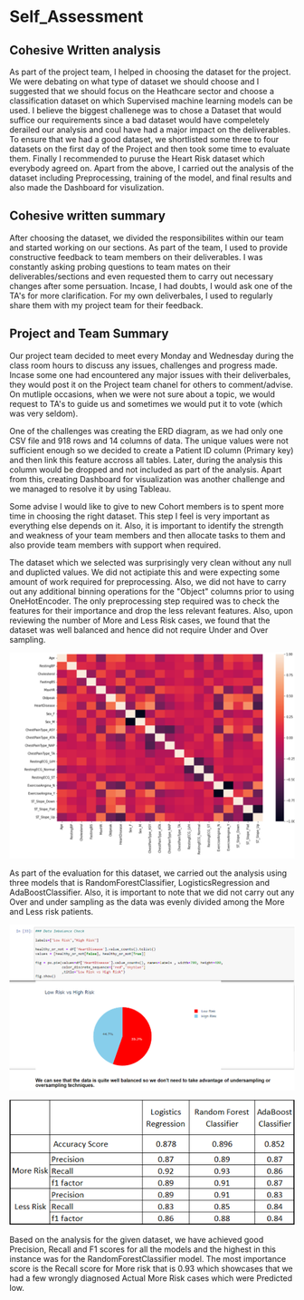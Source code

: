 # Self_Assessment

## Cohesive Written analysis

As part of the project team, I helped in choosing the dataset for the project. We were debating on what type of dataset we should choose and I suggested that we should focus on the Heathcare sector and choose a classification dataset on which Supervised machine learning models can be used. I believe the biggest challenege was to chose a Dataset that would suffice our requirements since a bad dataset would have compeletely derailed our analysis and coul have had a major impact on the deliverables. 
To ensure that we had a good dataset, we shortlisted some three to four datasets on the first day of the Project and then took some time to evaluate them. Finally I recommended to puruse the Heart Risk dataset which everybody agreed on. 
Apart from the above, I carried out the analysis of the dataset including Preprocessing, training of the model, and final results and also made the Dashboard for visulization. 

## Cohesive written summary

After choosing the dataset, we divided the responsibilites within our team and started working on our sections. As part of the team, I used to provide constructive feedback to team members on their deliverables. I was constantly asking probing questions to team mates on their deliverables/sections and even requested them to carry out necessary changes after some persuation. Incase, I had doubts, I would ask one of the TA's for more clarification. For my own deliverbales, I used to regularly share them with my project team for their feedback. 

## Project and Team Summary

Our project team decided to meet every Monday and Wednesday during the class room hours to discuss any issues, challenges and progress made. Incase some one had encountered any major issues with their deliverbales, they would post it on the Project team chanel for others to comment/advise. On mutliple occasions, when we were not sure about a topic, we would request to TA's to guide us and sometimes we would put it to vote (which was very seldom). 

One of the challenges was creating the ERD diagram, as we had only one CSV file and 918 rows and 14 columns of data. The unique values were not sufficient enough so we decided to create a Patient ID column (Primary key) and then link this feature accross all tables. Later, during the analysis this column would be dropped and not included as part of the analysis. Apart from this, creating Dashboard for visualization was another challenge and we managed to resolve it by using Tableau. 

Some advise I would like to give to new Cohort members is to spent more time in choosing the right dataset. This step I feel is very important as everything else depends on it. Also, it is important to identify the strength and weakness of your team members and then allocate tasks to them and also provide team members with support when required. 

The dataset which we selected was surprisingly very clean without any null and duplicted values. We did not actipiate this and were expecting some amount of work required for preprocessing. Also, we did not have to carry out any additional binning operations for the "Object" columns prior to using OneHotEncoder. The only preprocessing step required was to check the features for their importance and drop the less relevant features. Also, upon reviewing the number of More and Less Risk cases, we found that the dataset was well balanced and hence did not require Under and Over sampling. 

![Heatmap](https://github.com/Manishthapa2022/Self_assessment/blob/main/Images/HeatMap_feature.png)

As part of the evaluation for this dataset, we carried out the analysis using three models that is RandomForestClassifier, LogisticsRegression and AdaBoostClassifier. Also, it is important to note that we did not carry out any Over and under sampling as the data was evenly divided among the More and Less risk patients.

![More and Less Risk](https://github.com/Manishthapa2022/Self_assessment/blob/main/Images/data%20imbalance%20check.png)


![Results Summary](https://github.com/Manishthapa2022/Self_assessment/blob/main/Images/Overall_summary.png)

Based on the analysis for the given dataset, we have achieved good Precision, Recall and F1 scores for all the models and the highest in this instance was for the RandomForestClassifier model. The most importance score is the Recall score for More risk that is 0.93 which showcases that we had a few wrongly diagnosed Actual More Risk cases which were Predicted low.







